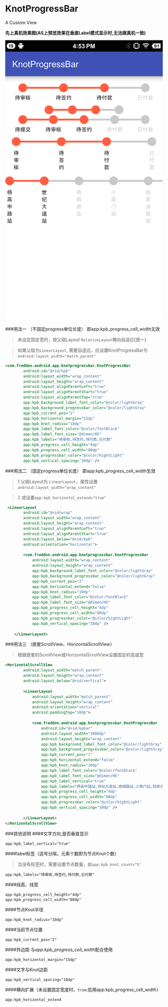 # KnotProgressBar
A Custom View

**先上真机效果图(AS上预览效果在垂直Label模式显示时,无法跟真机一致)**

![KnotProgressBar真机效果图](/foresee@2x.png "KnotProgressBar效果图")

###用法一 （不固定progress单位长度）
    即app:kpb_progress_cell_width无效
> 未设定固定宽时，按父级Layout `RelativeLayout`横向自适应[图一]

> 如果父级为`LinearLayout`, 需要自适应，应设置KnotProgressBar为`android:layout_width="match_parent"`

```xml
<com.freddon.android.app.knotprogressbar.KnotProgressBar
        android:id="@+id/kpb"
        android:layout_width="wrap_content"
        android:layout_height="wrap_content"
        android:layout_alignParentLeft="true"
        android:layout_alignParentStart="true"
        android:layout_alignParentTop="true"
        app:kpb_background_label_font_color="@color/lightGray"
        app:kpb_background_progressbar_color="@color/lightGray"
        app:kpb_current_pos="2"
        app:kpb_horizontal_margin="15dp"
        app:kpb_knot_radius="10dp"
        app:kpb_label_font_color="@color/fontBlack"
        app:kpb_label_font_size="@dimen/H5"
        app:kpb_labels="待审核,待签约,待付款,已付款"
        app:kpb_progress_cell_height="4dp"
        app:kpb_progress_cell_width="80dp"
        app:kpb_progressbar_color="@color/hightLight"
        app:kpb_vertical_spacing="10dp" />
```

###用法二 （固定progress单位长度）
    即app:kpb_progress_cell_width生效
>1 父级Layout为 `LinearLayout`，属性设置`android:layout_width="wrap_content"`

>2 或设置`app:kpb_horizontal_extend="true"`

```xml
 <LinearLayout
        android:id="@+id/wrap"
        android:layout_width="wrap_content"
        android:layout_height="wrap_content"
        android:layout_alignParentLeft="true"
        android:layout_alignParentStart="true"
        android:layout_below="@+id/kpb"
        android:orientation="horizontal">

        <com.freddon.android.app.knotprogressbar.KnotProgressBar
            android:layout_width="wrap_content"
            android:layout_height="wrap_content"
            app:kpb_background_label_font_color="@color/lightGray"
            app:kpb_background_progressbar_color="@color/lightGray"
            app:kpb_current_pos="2"
            app:kpb_horizontal_extend="false"
            app:kpb_knot_radius="10dp"
            app:kpb_label_font_color="@color/fontBlack"
            app:kpb_label_font_size="@dimen/H5"
            app:kpb_progress_cell_height="4dp"
            app:kpb_progress_cell_width="80dp"
            app:kpb_progressbar_color="@color/hightLight"
            app:kpb_vertical_spacing="10dp" />

    </LinearLayout>
```

###用法三 （嵌套ScrollView、HorizontalScrollView）

> 根据嵌套的ScrollView或HorizontalScrollView设置固定的高或宽

```xml
<HorizontalScrollView
        android:layout_width="match_parent"
        android:layout_height="wrap_content"
        android:layout_below="@+id/vertical">

        <LinearLayout
            android:layout_width="match_parent"
            android:layout_height="wrap_content"
            android:orientation="vertical"
            android:paddingTop="10dp">

            <com.freddon.android.app.knotprogressbar.KnotProgressBar
                android:id="@+id/kpbar"
                android:layout_width="2000dp"
                android:layout_height="wrap_content"
                app:kpb_background_label_font_color="@color/lightGray"
                app:kpb_background_progressbar_color="@color/lightGray"
                app:kpb_current_pos="1"
                app:kpb_horizontal_extend="false"
                app:kpb_knot_radius="10dp"
                app:kpb_label_font_color="@color/fontBlack"
                app:kpb_label_font_size="@dimen/H5"
                app:kpb_label_vertical="true"
                app:kpb_labels="杨高中路站,世纪大道站,商城路站,小南门站,陆家浜路站,马当路站,打浦桥站,嘉善路站,肇嘉浜路站,徐家汇站,宜山路站,桂林路站,漕河泾开发区站,合川路站,星中路站,七宝站,中春路站,九亭站,泗泾站,佘山站,洞泾站,松江大学城站,松江新城站,松江体育中心站,醉白池站,松江南站站"
                app:kpb_progress_cell_height="4dp"
                app:kpb_progress_cell_width="80dp"
                app:kpb_progressbar_color="@color/hightLight"
                app:kpb_vertical_spacing="10dp" />

        </LinearLayout>
</HorizontalScrollView>

```

###其他说明
####文字方向,是否垂直显示
```
app:kpb_label_vertical="true"
```
####label标签（逗号分隔，元素个数即为节点Knot个数）
>当没有标签时，需要设置节点数量，如`app:kpb_knot_count="5"`

```
app:kpb_labels="待审核,待签约,待付款,已付款"
```
####线高、线宽
```
app:kpb_progress_cell_height="4dp"
app:kpb_progress_cell_width="80dp"
```
####节点Knot半径
```
app:kpb_knot_radius="10dp"
```
####当前节点位置
```
app:kpb_current_pos="2"
```
####外边距 与*app:kpb_progress_cell_width*配合使用
```
app:kpb_horizontal_margin="15dp"
```
####文字与Knot边距
```
app:kpb_vertical_spacing="10dp"
```
####横向扩展（未设置固定宽度时，`true`:启用app:kpb_progress_cell_width）
```
app:kpb_horizontal_extend

```


